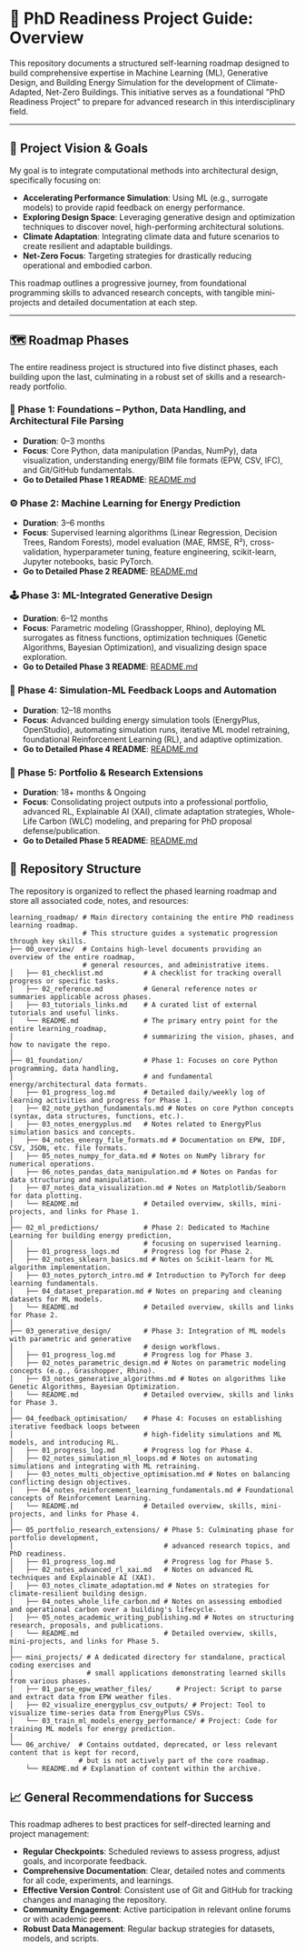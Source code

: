# 🚀 PhD Readiness Project Guide: Overview

This repository documents a structured self-learning roadmap designed to build comprehensive expertise in Machine Learning (ML), Generative Design, and Building Energy Simulation for the development of Climate-Adapted, Net-Zero Buildings. This initiative serves as a foundational "PhD Readiness Project" to prepare for advanced research in this interdisciplinary field.

---

## 🎯 Project Vision & Goals

My goal is to integrate computational methods into architectural design, specifically focusing on:
* **Accelerating Performance Simulation**: Using ML (e.g., surrogate models) to provide rapid feedback on energy performance.
* **Exploring Design Space**: Leveraging generative design and optimization techniques to discover novel, high-performing architectural solutions.
* **Climate Adaptation**: Integrating climate data and future scenarios to create resilient and adaptable buildings.
* **Net-Zero Focus**: Targeting strategies for drastically reducing operational and embodied carbon.

This roadmap outlines a progressive journey, from foundational programming skills to advanced research concepts, with tangible mini-projects and detailed documentation at each step.

---

## 🗺️ Roadmap Phases

The entire readiness project is structured into five distinct phases, each building upon the last, culminating in a robust set of skills and a research-ready portfolio.

### 🧱 Phase 1: Foundations – Python, Data Handling, and Architectural File Parsing
  * **Duration**: 0–3 months
  * **Focus**: Core Python, data manipulation (Pandas, NumPy), data visualization, understanding energy/BIM file formats (EPW, CSV, IFC), and Git/GitHub fundamentals.
  * **Go to Detailed Phase 1 README**: [README.md](../01_foundation/README.md)

### ⚙️ Phase 2: Machine Learning for Energy Prediction
  * **Duration**: 3–6 months
  * **Focus**: Supervised learning algorithms (Linear Regression, Decision Trees, Random Forests), model evaluation (MAE, RMSE, R²), cross-validation, hyperparameter tuning, feature engineering, scikit-learn, Jupyter notebooks, basic PyTorch.
  * **Go to Detailed Phase 2 README**: [README.md](../02_ml_predictions/README.md)

### 🕹️ Phase 3: ML-Integrated Generative Design
  * **Duration**: 6–12 months
  * **Focus**: Parametric modeling (Grasshopper, Rhino), deploying ML surrogates as fitness functions, optimization techniques (Genetic Algorithms, Bayesian Optimization), and visualizing design space exploration.
  * **Go to Detailed Phase 3 README**: [README.md](../03_generative_design/README.md)

### 🔄 Phase 4: Simulation-ML Feedback Loops and Automation
  * **Duration**: 12–18 months
  * **Focus**: Advanced building energy simulation tools (EnergyPlus, OpenStudio), automating simulation runs, iterative ML model retraining, foundational Reinforcement Learning (RL), and adaptive optimization.
  * **Go to Detailed Phase 4 README**: [README.md](../04_feedback_optimisation/README.md)

### 🔬 Phase 5: Portfolio & Research Extensions
  * **Duration**: 18+ months & Ongoing
  * **Focus**: Consolidating project outputs into a professional portfolio, advanced RL, Explainable AI (XAI), climate adaptation strategies, Whole-Life Carbon (WLC) modeling, and preparing for PhD proposal defense/publication.
  * **Go to Detailed Phase 5 README**: [README.md](../05_portfolio_research_extensions/README.md)

## 📂 Repository Structure

The repository is organized to reflect the phased learning roadmap and store all associated code, notes, and resources:
```text
learning_roadmap/ # Main directory containing the entire PhD readiness learning roadmap.
                  # This structure guides a systematic progression through key skills.
├── 00_overview/  # Contains high-level documents providing an overview of the entire roadmap,
                  # general resources, and administrative items.
│   ├── 01_checklist.md          # A checklist for tracking overall progress or specific tasks.
│   ├── 02_reference.md          # General reference notes or summaries applicable across phases.
│   ├── 03_tutorials_links.md    # A curated list of external tutorials and useful links.
│   └── README.md                # The primary entry point for the entire learning_roadmap,
│                                # summarizing the vision, phases, and how to navigate the repo.
│
├── 01_foundation/               # Phase 1: Focuses on core Python programming, data handling,
│                                # and fundamental energy/architectural data formats.
│   ├── 01_progress_log.md       # Detailed daily/weekly log of learning activities and progress for Phase 1.
│   ├── 02_note_python_fundamentals.md # Notes on core Python concepts (syntax, data structures, functions, etc.).
│   ├── 03_notes_energyplus.md   # Notes related to EnergyPlus simulation basics and concepts.
│   ├── 04_notes_energy_file_formats.md # Documentation on EPW, IDF, CSV, JSON, etc. file formats.
│   ├── 05_notes_numpy_for_data.md # Notes on NumPy library for numerical operations.
│   ├── 06_notes_pandas_data_manipulation.md # Notes on Pandas for data structuring and manipulation.
│   ├── 07_notes_data_visualization.md # Notes on Matplotlib/Seaborn for data plotting.
│   └── README.md                # Detailed overview, skills, mini-projects, and links for Phase 1.
│
├── 02_ml_predictions/           # Phase 2: Dedicated to Machine Learning for building energy prediction,
│                                # focusing on supervised learning.
│   ├── 01_progress_logs.md      # Progress log for Phase 2.
│   ├── 02_notes_sklearn_basics.md # Notes on Scikit-learn for ML algorithm implementation.
│   ├── 03_notes_pytorch_intro.md # Introduction to PyTorch for deep learning fundamentals.
│   ├── 04_dataset_preparation.md # Notes on preparing and cleaning datasets for ML models.
│   └── README.md                # Detailed overview, skills and links for Phase 2.
│
├── 03_generative_design/        # Phase 3: Integration of ML models with parametric and generative
│                                # design workflows.
│   ├── 01_progress_log.md       # Progress log for Phase 3.
│   ├── 02_notes_parametric_design.md # Notes on parametric modeling concepts (e.g., Grasshopper, Rhino).
│   ├── 03_notes_generative_algorithms.md # Notes on algorithms like Genetic Algorithms, Bayesian Optimization.
│   └── README.md                # Detailed overview, skills and links for Phase 3.
│
├── 04_feedback_optimisation/    # Phase 4: Focuses on establishing iterative feedback loops between
│                                # high-fidelity simulations and ML models, and introducing RL.
│   ├── 01_progress_log.md       # Progress log for Phase 4.
│   ├── 02_notes_simulation_ml_loops.md # Notes on automating simulations and integrating with ML retraining.
│   ├── 03_notes_multi_objective_optimisation.md # Notes on balancing conflicting design objectives.
│   ├── 04_notes_reinforcement_learning_fundamentals.md # Foundational concepts of Reinforcement Learning.
│   └── README.md                # Detailed overview, skills, mini-projects, and links for Phase 4.
│
├── 05_portfolio_research_extensions/ # Phase 5: Culminating phase for portfolio development,
│                                     # advanced research topics, and PhD readiness.
│   ├── 01_progress_log.md            # Progress log for Phase 5.
│   ├── 02_notes_advanced_rl_xai.md   # Notes on advanced RL techniques and Explainable AI (XAI).
│   ├── 03_notes_climate_adaptation.md # Notes on strategies for climate-resilient building design.
│   ├── 04_notes_whole_life_carbon.md # Notes on assessing embodied and operational carbon over a building's lifecycle.
│   ├── 05_notes_academic_writing_publishing.md # Notes on structuring research, proposals, and publications.
│   └── README.md                     # Detailed overview, skills, mini-projects, and links for Phase 5.
│
├── mini_projects/ # A dedicated directory for standalone, practical coding exercises and
│                  # small applications demonstrating learned skills from various phases.
│   ├── 01_parse_epw_weather_files/      # Project: Script to parse and extract data from EPW weather files.
│   ├── 02_visualize_energyplus_csv_outputs/ # Project: Tool to visualize time-series data from EnergyPlus CSVs.
│   └── 03_train_ml_models_energy_performance/ # Project: Code for training ML models for energy prediction.
│
└── 06_archive/  # Contains outdated, deprecated, or less relevant content that is kept for record,
                 # but is not actively part of the core roadmap.
    └── README.md # Explanation of content within the archive.
```

## 📈 General Recommendations for Success
This roadmap adheres to best practices for self-directed learning and project management:
* **Regular Checkpoints**: Scheduled reviews to assess progress, adjust goals, and incorporate feedback.
* **Comprehensive Documentation**: Clear, detailed notes and comments for all code, experiments, and learnings.
* **Effective Version Control**: Consistent use of Git and GitHub for tracking changes and managing the repository.
* **Community Engagement**: Active participation in relevant online forums or with academic peers.
* **Robust Data Management**: Regular backup strategies for datasets, models, and scripts.

